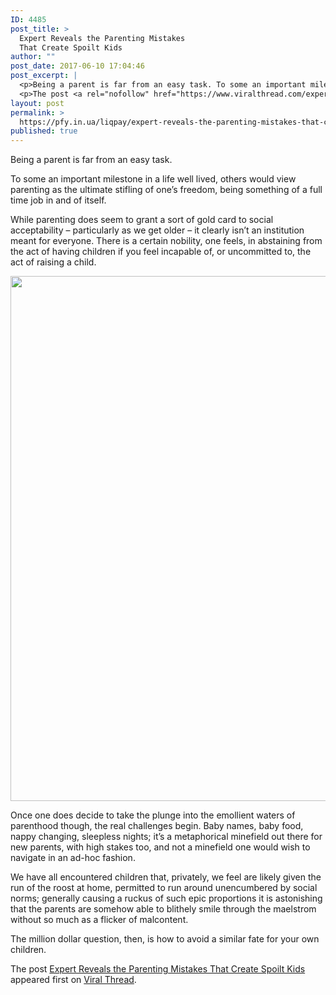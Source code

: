 ```yaml
---
ID: 4485
post_title: >
  Expert Reveals the Parenting Mistakes
  That Create Spoilt Kids
author: ""
post_date: 2017-06-10 17:04:46
post_excerpt: |
  <p>Being a parent is far from an easy task. To some an important milestone in a life well lived, others would view parenting as the ultimate stifling of one&#8217;s freedom, being something of a full time job in and of itself. While parenting does seem to grant a sort of gold card to social acceptability [&#8230;]</p>
  <p>The post <a rel="nofollow" href="https://www.viralthread.com/expert-reveals-the-parenting-mistakes-that-create-spoilt-kids/">Expert Reveals the Parenting Mistakes That Create Spoilt Kids</a> appeared first on <a rel="nofollow" href="https://www.viralthread.com">Viral Thread</a>.</p>
layout: post
permalink: >
  https://pfy.in.ua/liqpay/expert-reveals-the-parenting-mistakes-that-create-spoilt-kids/
published: true
---
```

<p>Being a parent is far from an easy task.</p>
<p>To some an important milestone in a life well lived, others would view parenting as the ultimate stifling of one&#8217;s freedom, being something of a full time job in and of itself.</p>
<p>While parenting does seem to grant a sort of gold card to social acceptability &#8211; particularly as we get older &#8211; it clearly isn&#8217;t an institution meant for everyone. There is a certain nobility, one feels, in abstaining from the act of having children if you feel incapable of, or uncommitted to, the act of raising a child.</p>
<p><img class="aligncenter size-full wp-image-269086" src="http://www.viralthread.com/wp-content/uploads/2017/06/parenting.jpg" alt="" width="1400" height="840" srcset="https://www.viralthread.com/wp-content/uploads/2017/06/parenting.jpg 1400w, https://www.viralthread.com/wp-content/uploads/2017/06/parenting-370x222.jpg 370w, https://www.viralthread.com/wp-content/uploads/2017/06/parenting-768x461.jpg 768w, https://www.viralthread.com/wp-content/uploads/2017/06/parenting-780x468.jpg 780w" sizes="(max-width: 1400px) 100vw, 1400px" /></p>
<p>Once one does decide to take the plunge into the emollient waters of parenthood though, the real challenges begin. Baby names, baby food, nappy changing, sleepless nights; it&#8217;s a metaphorical minefield out there for new parents, with high stakes too, and not a minefield one would wish to navigate in an ad-hoc fashion.</p>
<p>We have all encountered children that, privately, we feel are likely given the run of the roost at home, permitted to run around unencumbered by social norms; generally causing a ruckus of such epic proportions it is astonishing that the parents are somehow able to blithely smile through the maelstrom without so much as a flicker of malcontent.</p>
<p>The million dollar question, then, is how to avoid a similar fate for your own children.</p>
<p>The post <a rel="nofollow" href="https://www.viralthread.com/expert-reveals-the-parenting-mistakes-that-create-spoilt-kids/">Expert Reveals the Parenting Mistakes That Create Spoilt Kids</a> appeared first on <a rel="nofollow" href="https://www.viralthread.com">Viral Thread</a>.</p>